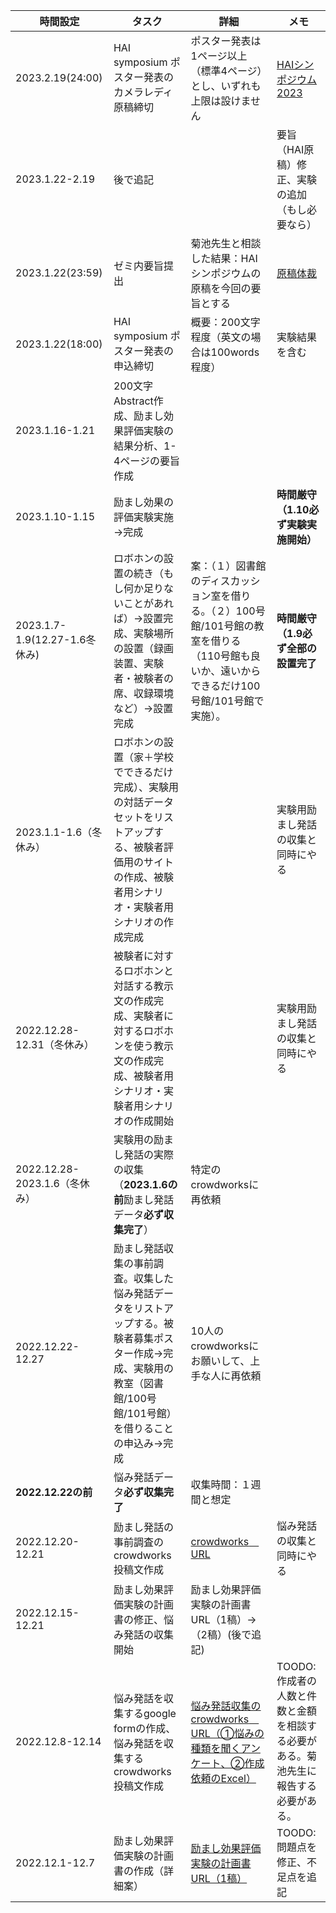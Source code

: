 |時間設定|タスク|詳細|メモ|
|----|----|----|----|
|2023.2.19(24:00)|HAI symposium ポスター発表のカメラレディ原稿締切|ポスター発表は1ページ以上（標準4ページ）とし、いずれも上限は設けません|[HAIシンポジウム 2023](https://hai-conference.net/symp2023/information.php)|
|2023.1.22-2.19|後で追記||要旨（HAI原稿）修正、実験の追加（もし必要なら）|
|2023.1.22(23:59)|ゼミ内要旨提出|菊池先生と相談した結果：HAIシンポジウムの原稿を今回の要旨とする|[原稿体裁](https://www.ai-gakkai.or.jp/sig/announce/sig-style/)|
|2023.1.22(18:00)|HAI symposium ポスター発表の申込締切|概要：200文字程度（英文の場合は100words程度）|実験結果を含む|
|2023.1.16-1.21|200文字Abstract作成、励まし効果評価実験の結果分析、1-4ページの要旨作成|||
|2023.1.10-1.15|励まし効果の評価実験実施→完成||**時間厳守（1.10必ず実験実施開始）**|
|2023.1.7-1.9(12.27-1.6冬休み)|ロボホンの設置の続き（もし何か足りないことがあれば）→設置完成、実験場所の設置（録画装置、実験者・被験者の席、収録環境など）→設置完成|案：（１）図書館のディスカッション室を借りる。（２）100号館/101号館の教室を借りる（110号館も良いか、遠いからできるだけ100号館/101号館で実施）。|**時間厳守（1.9必ず全部の設置完了**|
|2023.1.1-1.6（冬休み）|ロボホンの設置（家＋学校でできるだけ完成）、実験用の対話データセットをリストアップする、被験者評価用のサイトの作成、被験者用シナリオ・実験者用シナリオの作成完成||実験用励まし発話の収集と同時にやる|
|2022.12.28-12.31（冬休み）|被験者に対するロボホンと対話する教示文の作成完成、実験者に対するロボホンを使う教示文の作成完成、被験者用シナリオ・実験者用シナリオの作成開始||実験用励まし発話の収集と同時にやる|
|2022.12.28-2023.1.6（冬休み）|実験用の励まし発話の実際の収集（**2023.1.6の前**励まし発話データ**必ず収集完了**）|特定のcrowdworksに再依頼||
|2022.12.22-12.27|励まし発話収集の事前調査。収集した悩み発話データをリストアップする。被験者募集ポスター作成→完成、実験用の教室（図書館/100号館/101号館）を借りることの申込み→完成|10人のcrowdworksにお願いして、上手な人に再依頼||
|**2022.12.22の前**|悩み発話データ**必ず収集完了**|収集時間：１週間と想定||
|2022.12.20-12.21|励まし発話の事前調査のcrowdworks投稿文作成|[crowdworks　URL](https://crowdworks.jp/job_offers)|悩み発話の収集と同時にやる|
|2022.12.15-12.21|励まし効果評価実験の計画書の修正、悩み発話の収集開始|励まし効果評価実験の計画書URL（1稿）→（2稿）(後で追記)||
|2022.12.8-12.14|悩み発話を収集するgoogle formの作成、悩み発話を収集するcrowdworks投稿文作成|[悩み発話収集のcrowdworks　URL（①悩みの種類を聞くアンケート、②作成依頼のExcel）](https://crowdworks.jp/job_offers)|TOODO:作成者の人数と件数と金額を相談する必要がある。菊池先生に報告する必要がある。|
|2022.12.1-12.7|励まし効果評価実験の計画書の作成（詳細案）|[励まし効果評価実験の計画書URL（1稿）](https://github.com/kikuchiken-waseda/Xiang-Lingxuan/blob/master/M1/lecture/2022%E5%8A%B1%E3%81%BE%E3%81%97%E5%8A%B9%E6%9E%9C%E8%A9%95%E4%BE%A1%E5%AE%9F%E9%A8%93_%E8%A8%88%E7%94%BB%E6%9B%B8_%E5%90%91%EF%BC%881%E7%A8%BF%EF%BC%89.pdf)|TOODO:問題点を修正、不足点を追記|
